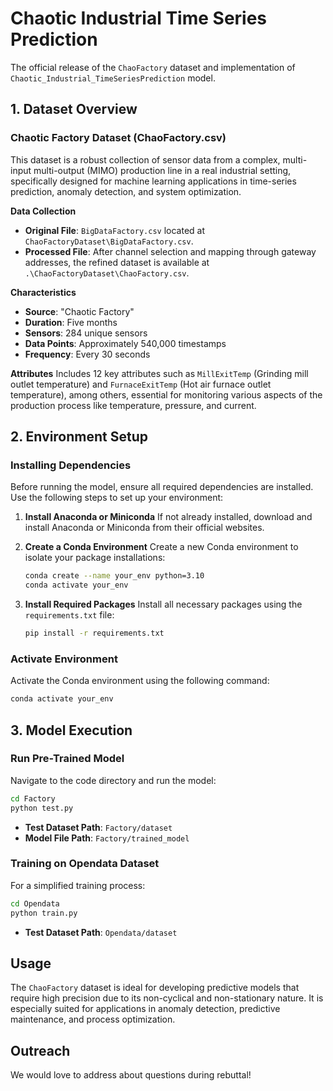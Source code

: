 # Chaotic Industrial Time Series Prediction

The official release of the `ChaoFactory` dataset and implementation of `Chaotic_Industrial_TimeSeriesPrediction` model.

## 1. Dataset Overview

### Chaotic Factory Dataset (ChaoFactory.csv)

This dataset is a robust collection of sensor data from a complex, multi-input multi-output (MIMO) production line in a real industrial setting, specifically designed for machine learning applications in time-series prediction, anomaly detection, and system optimization.

**Data Collection**

- **Original File**: `BigDataFactory.csv` located at `ChaoFactoryDataset\BigDataFactory.csv`.
- **Processed File**: After channel selection and mapping through gateway addresses, the refined dataset is available at `.\ChaoFactoryDataset\ChaoFactory.csv`.

**Characteristics**

- **Source**: "Chaotic Factory"
- **Duration**: Five months
- **Sensors**: 284 unique sensors
- **Data Points**: Approximately 540,000 timestamps
- **Frequency**: Every 30 seconds

**Attributes**
Includes 12 key attributes such as `MillExitTemp` (Grinding mill outlet temperature) and `FurnaceExitTemp` (Hot air furnace outlet temperature), among others, essential for monitoring various aspects of the production process like temperature, pressure, and current.

## 2. Environment Setup

### Installing Dependencies

Before running the model, ensure all required dependencies are installed. Use the following steps to set up your environment:

1. **Install Anaconda or Miniconda**
   If not already installed, download and install Anaconda or Miniconda from their official websites.
2. **Create a Conda Environment**
   Create a new Conda environment to isolate your package installations:

   ```bash
   conda create --name your_env python=3.10
   conda activate your_env
   ```
3. **Install Required Packages**
   Install all necessary packages using the `requirements.txt` file:

   ```bash
   pip install -r requirements.txt
   ```

### Activate Environment

Activate the Conda environment using the following command:

```bash
conda activate your_env
```

## 3. Model Execution

### Run Pre-Trained Model

Navigate to the code directory and run the model:

```bash
cd Factory
python test.py
```

- **Test Dataset Path**: `Factory/dataset`
- **Model File Path**: `Factory/trained_model`

### Training on Opendata Dataset

For a simplified training process:

```bash
cd Opendata
python train.py
```

- **Test Dataset Path**: `Opendata/dataset`

## Usage

The `ChaoFactory` dataset is ideal for developing predictive models that require high precision due to its non-cyclical and non-stationary nature. It is especially suited for applications in anomaly detection, predictive maintenance, and process optimization.

## Outreach

We would love to address about questions during rebuttal!
